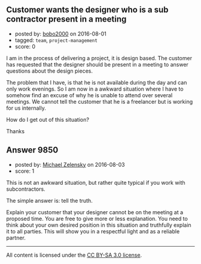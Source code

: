 ## Customer wants the designer who is a sub contractor present in a meeting

- posted by: [bobo2000](https://stackexchange.com/users/1069934/bobo2000) on 2016-08-01
- tagged: `team`, `project-management`
- score: 0

<p>I am in the process of delivering a project, it is design based. The customer has requested that the designer should be present in a meeting to answer questions about the design pieces.</p>

<p>The problem that I have, is that he is not available during the day and can only work evenings. So I am now in a awkward situation where I have to somehow find an excuse of why he is unable to attend over several meetings. We cannot tell the customer that he is a freelancer but is working for us internally.</p>

<p>How do I get out of this situation?</p>

<p>Thanks</p>



## Answer 9850

- posted by: [Michael Zelensky](https://stackexchange.com/users/433432/michael-zelensky) on 2016-08-03
- score: 1

<p>This is not an awkward situation, but rather quite typical if you work with subcontractors.</p>

<p>The simple answer is: tell the truth. </p>

<p>Explain your customer that your designer cannot be on the meeting at a proposed time. You are free to give more or less explanation. You need to think about your own desired position in this situation and truthfully explain it to all parties. This will show you in a respectful light and as a reliable partner.</p>




---

All content is licensed under the [CC BY-SA 3.0 license](https://creativecommons.org/licenses/by-sa/3.0/).
